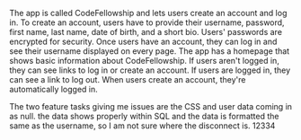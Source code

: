 The app is called CodeFellowship and lets users create an account and log in.
To create an account, users have to provide their username, password, first name, last name, date of birth, and a short bio.
Users' passwords are encrypted for security.
Once users have an account, they can log in and see their username displayed on every page.
The app has a homepage that shows basic information about CodeFellowship.
If users aren't logged in, they can see links to log in or create an account.
If users are logged in, they can see a link to log out.
When users create an account, they're automatically logged in.

The two feature tasks giving me issues are the CSS and user data coming in as null. 
the data shows properly within SQL and the data is formatted the same as the username, so I am not sure where the disconnect is.
12334